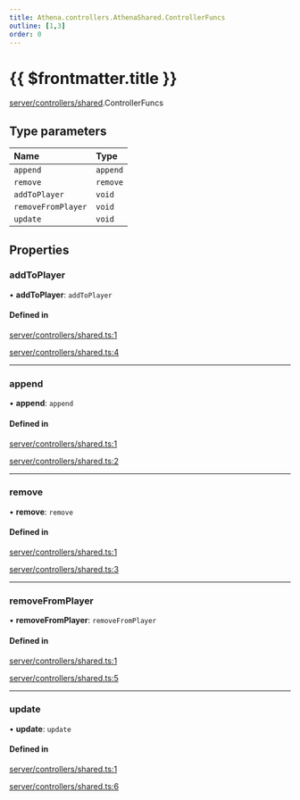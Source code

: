 ```yaml
---
title: Athena.controllers.AthenaShared.ControllerFuncs
outline: [1,3]
order: 0
---
```


# {{ $frontmatter.title }}


[server/controllers/shared](../modules/server_controllers_shared.md).ControllerFuncs

## Type parameters

| Name | Type |
| :------ | :------ |
| `append` | `append` |
| `remove` | `remove` |
| `addToPlayer` | `void` |
| `removeFromPlayer` | `void` |
| `update` | `void` |

## Properties

### addToPlayer

• **addToPlayer**: `addToPlayer`

#### Defined in

[server/controllers/shared.ts:1](https://github.com/Stuyk/altv-athena/blob/217ba5f/src/core/server/controllers/shared.ts#L1)

[server/controllers/shared.ts:4](https://github.com/Stuyk/altv-athena/blob/217ba5f/src/core/server/controllers/shared.ts#L4)

___

### append

• **append**: `append`

#### Defined in

[server/controllers/shared.ts:1](https://github.com/Stuyk/altv-athena/blob/217ba5f/src/core/server/controllers/shared.ts#L1)

[server/controllers/shared.ts:2](https://github.com/Stuyk/altv-athena/blob/217ba5f/src/core/server/controllers/shared.ts#L2)

___

### remove

• **remove**: `remove`

#### Defined in

[server/controllers/shared.ts:1](https://github.com/Stuyk/altv-athena/blob/217ba5f/src/core/server/controllers/shared.ts#L1)

[server/controllers/shared.ts:3](https://github.com/Stuyk/altv-athena/blob/217ba5f/src/core/server/controllers/shared.ts#L3)

___

### removeFromPlayer

• **removeFromPlayer**: `removeFromPlayer`

#### Defined in

[server/controllers/shared.ts:1](https://github.com/Stuyk/altv-athena/blob/217ba5f/src/core/server/controllers/shared.ts#L1)

[server/controllers/shared.ts:5](https://github.com/Stuyk/altv-athena/blob/217ba5f/src/core/server/controllers/shared.ts#L5)

___

### update

• **update**: `update`

#### Defined in

[server/controllers/shared.ts:1](https://github.com/Stuyk/altv-athena/blob/217ba5f/src/core/server/controllers/shared.ts#L1)

[server/controllers/shared.ts:6](https://github.com/Stuyk/altv-athena/blob/217ba5f/src/core/server/controllers/shared.ts#L6)
